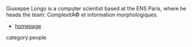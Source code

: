 Giuseppe Longo is a computer scientist based at the ENS Paris, where he heads the team: ComplexitÃ© et information morphologiques. 

* [homepage](http://www.di.ens.fr/~longo/)

category:people